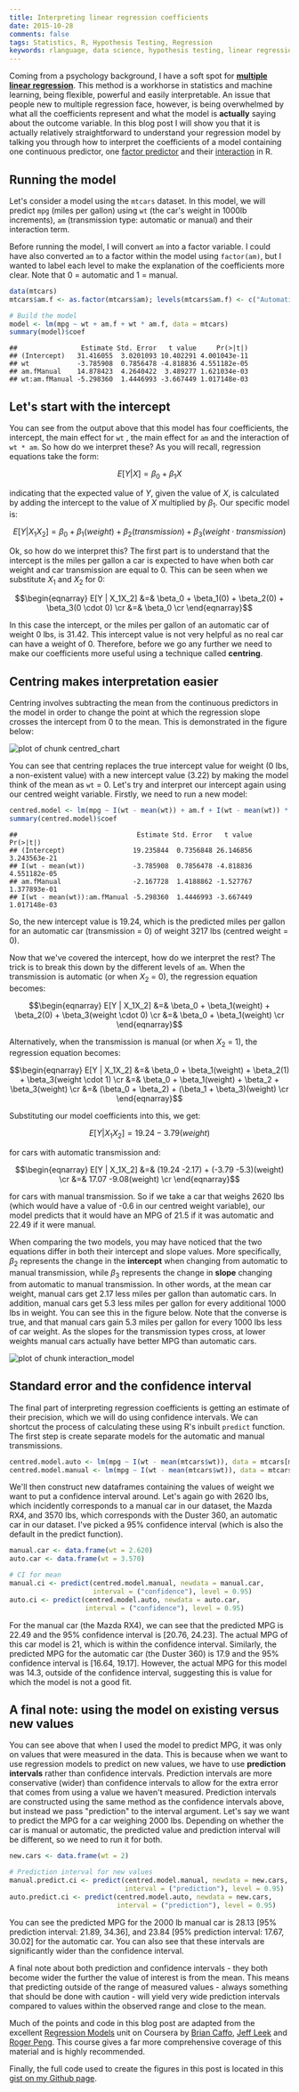 ```yaml
---
title: Interpreting linear regression coefficients
date: 2015-10-28
comments: false
tags: Statistics, R, Hypothesis Testing, Regression
keywords: rlanguage, data science, hypothesis testing, linear regression, confidence interval, prediction interval
---
```


Coming from a psychology background, I have a soft spot for [**multiple linear regression**](https://en.wikipedia.org/wiki/Linear_regression). This method is a workhorse in statistics and machine learning, being flexible, powerful and easily interpretable. An issue that people new to multiple regression face, however, is being overwhelmed by what all the coefficients represent and what the model is **actually** saying about the outcome variable. In this blog post I will show you that it is actually relatively straightforward to understand your regression model by talking you through how to interpret the coefficients of a model containing one continuous predictor, one [factor predictor](https://en.wikipedia.org/wiki/Categorical_variable) and their [interaction](https://en.wikipedia.org/wiki/Interaction_(statistics)) in R.

## Running the model

Let's consider a model using the `mtcars` dataset. In this model, we will predict `mpg` (miles per gallon) using `wt` (the car's weight in 1000lb increments), `am` (transmission type: automatic or manual) and their interaction term.

Before running the model, I will convert `am` into a factor variable. I could have also converted `am` to a factor within the model using `factor(am)`, but I wanted to label each level to make the explanation of the coefficients more clear. Note that 0 = automatic and 1 = manual.


```r
data(mtcars)
mtcars$am.f <- as.factor(mtcars$am); levels(mtcars$am.f) <- c("Automatic", "Manual")

# Build the model
model <- lm(mpg ~ wt + am.f + wt * am.f, data = mtcars)
summary(model)$coef
```

```
##                Estimate Std. Error   t value     Pr(>|t|)
## (Intercept)   31.416055  3.0201093 10.402291 4.001043e-11
## wt            -3.785908  0.7856478 -4.818836 4.551182e-05
## am.fManual    14.878423  4.2640422  3.489277 1.621034e-03
## wt:am.fManual -5.298360  1.4446993 -3.667449 1.017148e-03
```

## Let's start with the intercept

You can see from the output above that this model has four coefficients, the intercept, the main effect for `wt` , the main effect for `am` and the interaction of `wt * am`. So how do we interpret these? As you will recall, regression equations take the form:

$$E[Y | X] = \beta_0 + \beta_1X$$

indicating that the expected value of $Y$, given the value of $X$, is calculated by adding the intercept to the value of $X$ multiplied by $\beta_1$. Our specific model is:

$$E[Y | X_1X_2] = \beta_0 + \beta_1(weight) + \beta_2(transmission) + \beta_3(weight \cdot transmission)$$

Ok, so how do we interpret this? The first part is to understand that the intercept is the miles per gallon a car is expected to have when both car weight and car transmission are equal to 0. This can be seen when we substitute $X_1$ and $X_2$ for 0:

$$\begin{eqnarray} 
E[Y | X_1X_2] &=& \beta_0 + \beta_1(0) + \beta_2(0) + \beta_3(0 \cdot 0) \cr
&=& \beta_0 \cr
\end{eqnarray}$$

In this case the intercept, or the miles per gallon of an automatic car of weight 0 lbs, is 31.42. This intercept value is not very helpful as no real car can have a weight of 0. Therefore, before we go any further we need to make our coefficients more useful using a technique called **centring**.

## Centring makes interpretation easier

Centring involves subtracting the mean from the continuous predictors in the model in order to change the point at which the regression slope crosses the intercept from 0 to the mean. This is demonstrated in the figure below:

![plot of chunk centred_chart](/figure/centred_chart-1.png) 

You can see that centring replaces the true intercept value for weight (0 lbs, a non-existent value) with a new intercept value (3.22) by making the model think of the mean as `wt` = 0. Let's try and interpret our intercept again using our centred weight variable. Firstly, we need to run a new model:


```r
centred.model <- lm(mpg ~ I(wt - mean(wt)) + am.f + I(wt - mean(wt)) * am.f, data = mtcars)
summary(centred.model)$coef
```

```
##                              Estimate Std. Error   t value     Pr(>|t|)
## (Intercept)                 19.235844  0.7356848 26.146856 3.243563e-21
## I(wt - mean(wt))            -3.785908  0.7856478 -4.818836 4.551182e-05
## am.fManual                  -2.167728  1.4188862 -1.527767 1.377893e-01
## I(wt - mean(wt)):am.fManual -5.298360  1.4446993 -3.667449 1.017148e-03
```

So, the new intercept value is 19.24, which is the predicted miles per gallon for an automatic car (transmission = 0) of weight 3217 lbs (centred weight = 0).

Now that we've covered the intercept, how do we interpret the rest? The trick is to break this down by the different levels of `am`. When the transmission is automatic (or when $X_2$ = 0), the regression equation becomes:

$$\begin{eqnarray} 
E[Y | X_1X_2] &=& \beta_0 + \beta_1(weight) + \beta_2(0) + \beta_3(weight \cdot 0) \cr
&=& \beta_0 + \beta_1(weight) \cr
\end{eqnarray}$$

Alternatively, when the transmission is manual (or when $X_2$ = 1), the regression equation becomes:

$$\begin{eqnarray} 
E[Y | X_1X_2] &=& \beta_0 + \beta_1(weight) + \beta_2(1) + \beta_3(weight \cdot 1) \cr
&=& \beta_0 + \beta_1(weight) + \beta_2 + \beta_3(weight) \cr
&=& (\beta_0 + \beta_2) + (\beta_1 + \beta_3)(weight) \cr
\end{eqnarray}$$

Substituting our model coefficients into this, we get:

$$E[Y | X_1X_2] = 19.24 -3.79(weight)$$

for cars with automatic transmission and:

$$\begin{eqnarray} 
E[Y | X_1X_2] &=& (19.24 -2.17) + (-3.79 -5.3)(weight) \cr
&=& 17.07 -9.08(weight) \cr
\end{eqnarray}$$

for cars with manual transmission. So if we take a car that weighs 2620 lbs (which would have a value of -0.6 in our centred weight variable), our model predicts that it would have an MPG of 21.5 if it was automatic and 22.49 if it were manual.

When comparing the two models, you may have noticed that the two equations differ in both their intercept and slope values. More specifically, $\beta_2$ represents the change in the **intercept** when changing from automatic to manual transmission, while $\beta_3$ represents the change in **slope** changing from automatic to manual transmission. In other words, at the mean car weight, manual cars get 2.17 less miles per gallon than automatic cars. In addition, manual cars get 5.3 less miles per gallon for every additional 1000 lbs in weight. You can see this in the figure below. Note that the converse is true, and that manual cars gain 5.3 miles per gallon for every 1000 lbs less of car weight. As the slopes for the transmission types cross, at lower weights manual cars actually have better MPG than automatic cars.

<img src="/figure/interaction_model-1.png" title="plot of chunk interaction_model" alt="plot of chunk interaction_model" style="display: block; margin: auto;" />

## Standard error and the confidence interval

The final part of interpreting regression coefficients is getting an estimate of their precision, which we will do using confidence intervals. We can shortcut the process of calculating these using R's inbuilt `predict` function. The first step is create separate models for the automatic and manual transmissions.


```r
centred.model.auto <- lm(mpg ~ I(wt - mean(mtcars$wt)), data = mtcars[mtcars$am == 0, ])
centred.model.manual <- lm(mpg ~ I(wt - mean(mtcars$wt)), data = mtcars[mtcars$am == 1, ])
```

We'll then construct new dataframes containing the values of weight we want to put a confidence interval around. Let's again go with 2620 lbs, which incidently corresponds to a manual car in our dataset, the Mazda RX4, and 3570 lbs, which corresponds with the Duster 360, an automatic car in our dataset. I've picked a 95% confidence interval (which is also the default in the predict function).


```r
manual.car <- data.frame(wt = 2.620)
auto.car <- data.frame(wt = 3.570)

# CI for mean
manual.ci <- predict(centred.model.manual, newdata = manual.car, 
                     interval = ("confidence"), level = 0.95)
auto.ci <- predict(centred.model.auto, newdata = auto.car, 
                   interval = ("confidence"), level = 0.95)
```

For the manual car (the Mazda RX4), we can see that the predicted MPG is 22.49 and the 95% confidence interval is [20.76, 24.23]. The actual MPG of this car model is 21, which is within the confidence interval. Similarly, the predicted MPG for the automatic car (the Duster 360) is 17.9 and the 95% confidence interval is [16.64, 19.17]. However, the actual MPG for this model was 14.3, outside of the confidence interval, suggesting this is value for which the model is not a good fit.

## A final note: using the model on existing versus new values

You can see above that when I used the model to predict MPG, it was only on values that were measured in the data. This is because when we want to use regression models to predict on new values, we have to use **prediction intervals** rather than confidence intervals. Prediction intervals are more conservative (wider) than confidence intervals to allow for the extra error that comes from using a value we haven't measured. Prediction intervals are constructed using the same method as the confidence intervals above, but instead we pass "prediction" to the interval argument. Let's say we want to predict the MPG for a car weighing 2000 lbs. Depending on whether the car is manual or automatic, the predicted value and prediction interval will be different, so we need to run it for both. 


```r
new.cars <- data.frame(wt = 2)

# Prediction interval for new values
manual.predict.ci <- predict(centred.model.manual, newdata = new.cars, 
                             interval = ("prediction"), level = 0.95)
auto.predict.ci <- predict(centred.model.auto, newdata = new.cars, 
                           interval = ("prediction"), level = 0.95)
```

You can see the predicted MPG for the 2000 lb manual car is 28.13 [95% prediction interval: 21.89, 34.36], and 23.84 [95% prediction interval: 17.67, 30.02] for the automatic car. You can also see that these intervals are significantly wider than the confidence interval.

A final note about both prediction and confidence intervals - they both become wider the further the value of interest is from the mean. This means that predicting outside of the range of measured values - always something that should be done with caution - will yield very wide prediction intervals compared to values within the observed range and close to the mean.

Much of the points and code in this blog post are adapted from the excellent [Regression Models](https://www.coursera.org/course/regmods) unit on Coursera by [Brian Caffo](https://twitter.com/bcaffo), [Jeff Leek](https://twitter.com/jtleek) and [Roger Peng](https://twitter.com/rdpeng). This course gives a far more comprehensive coverage of this material and is highly recommended.

Finally, the full code used to create the figures in this post is located in this [gist on my Github page](https://gist.github.com/t-redactyl/00a4ff629bf06a989e29).
